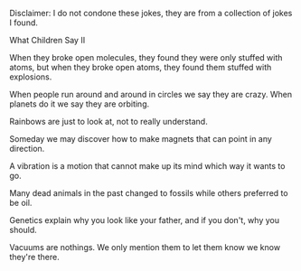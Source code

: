 Disclaimer: I do not condone these jokes, they are from a collection of jokes I found.

What Children Say II

When they broke open molecules, they found they were only stuffed with atoms, but when they broke open atoms, they found them stuffed with explosions.

When people run around and around in circles we say they are crazy. When planets do it we say they are orbiting.

Rainbows are just to look at, not to really understand.

Someday we may discover how to make magnets that can point in any direction.

A vibration is a motion that cannot make up its mind which way it wants to go.

Many dead animals in the past changed to fossils while others preferred to be oil.

Genetics explain why you look like your father, and if you don't, why you should.

Vacuums are nothings. We only mention them to let them know we know they're there.

